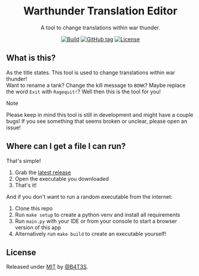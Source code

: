 <div align="center">

# Warthunder Translation Editor

A tool to change translations within war thunder.

[![Build](https://github.com/B4T3S/Warthunder-Translation-Editor/actions/workflows/pyinstaller.yml/badge.svg)](https://github.com/B4T3S/Warthunder-Translation-Editor/actions/workflows/pyinstaller.yml)
[![GitHub tag](https://img.shields.io/github/tag/B4T3S/Warthunder-Translation-Editor?include_prereleases=&sort=semver&color=blue)](https://github.com/B4T3S/Warthunder-Translation-Editor/releases/)
[![License](https://img.shields.io/badge/License-MIT-blue)](#license)

</div>

## What is this?

As the title states. This tool is used to change translations within war thunder!<br>
Want to rename a tank? Change the kill message to `BONK`? Maybe replace the word `Exit` with `Ragequit!`? Well then this is the tool for you!

> [!NOTE]
> Please keep in mind this tool is still in development and might have a couple bugs!
> If you see something that seems broken or unclear, please open an issue!

## Where can I get a file I can run?

That's simple!

1. Grab the [latest release](https://github.com/B4T3S/Warthunder-Translation-Editor/releases/)
2. Open the executable you downloaded
3. That's it!

And if you don't want to run a random executable from the internet:

1. Clone this repo
2. Run `make setup` to create a python venv and install all requirements
3. Run `main.py` with your IDE or from your console to start a browser version of this app
4. Alternatively run `make build` to create an executable yourself!

## License

Released under [MIT](/LICENSE) by [@B4T3S](https://github.com/B4T3S).
